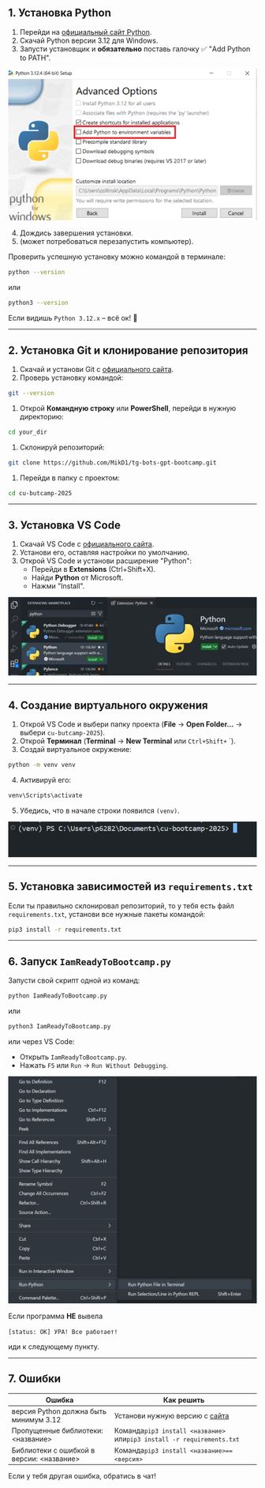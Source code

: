 
## 1. Установка Python

1. Перейди на [официальный сайт Python](https://www.python.org/downloads/).
2. Скачай Python версии 3.12 для Windows.
3. Запусти установщик и **обязательно** поставь галочку ✅ "Add Python to PATH".


![add_path](static/add_to_path.png)


4. Дождись завершения установки.
5. (может потребоваться перезапустить компьютер).

Проверить успешную установку можно командой в терминале:

```sh
python --version
```

или

```sh
python3 --version
```

Если видишь `Python 3.12.x` – всё ок! 🎉

---

## 2. Установка Git и клонирование репозитория

1. Скачай и установи Git с [официального сайта](https://git-scm.com/downloads).
2. Проверь установку командой:

```sh
git --version
```

1. Открой **Командную строку** или **PowerShell**, перейди в нужную директорию:

```sh
cd your_dir
```

1. Склонируй репозиторий:

```sh
git clone https://github.com/MikD1/tg-bots-gpt-bootcamp.git
```

1. Перейди в папку с проектом:

```sh
cd cu-butcamp-2025
```


---

## 3. Установка VS Code

1. Скачай VS Code с [официального сайта](https://code.visualstudio.com/Download).
2. Установи его, оставляя настройки по умолчанию.
3. Открой VS Code и установи расширение "Python":
    - Перейди в **Extensions** (Ctrl+Shift+X).
    - Найди **Python** от Microsoft.
    - Нажми "Install".


![extensions](static/extansions.png)



---

## 4. Создание виртуального окружения

1. Открой VS Code и выбери папку проекта (**File** → **Open Folder...** → выбери `cu-butcamp-2025`).
2. Открой **Терминал** (**Terminal** → **New Terminal** или `Ctrl+Shift+` `).
3. Создай виртуальное окружение:

```sh
python -m venv venv
```

4. Активируй его:

```sh
venv\Scripts\activate
```

5. Убедись, что в начале строки появился `(venv)`.


![venv_vscode](static/venv_vscode.png)



---

## 5. Установка зависимостей из `requirements.txt`

Если ты правильно склонировал репозиторий, то у тебя есть файл `requirements.txt`, установи все нужные пакеты командой:

```sh
pip3 install -r requirements.txt
```

---

## 6. Запуск `IamReadyToBootcamp.py`

Запусти свой скрипт одной из команд:

```sh
python IamReadyToBootcamp.py
```

или

```sh
python3 IamReadyToBootcamp.py
```

или через VS Code:

- Открыть `IamReadyToBootcamp.py`.
- Нажать `F5` или `Run` → `Run Without Debugging`.

![run_vscode](static/run_vscode.png)


Если программа **НЕ** вывела

`[status: OK] УРА! Все работает!`

иди к следующему пункту.

---

## 7. Ошибки

|Ошибка|Как решить|
|---|---|
|версия Python должна быть минимум 3.12|Установи нужную версию с [сайта](https://www.python.org/downloads/release/python-3120/)|
|Пропущенные библиотеки: <название>|Команда`pip3 install <название>` или`pip3 install -r requirements.txt`|
|Библиотеки с ошибкой в версии: <название>|Команда`pip3 install <название>==<версия>`|

Если у тебя другая ошибка, обратись в чат!
